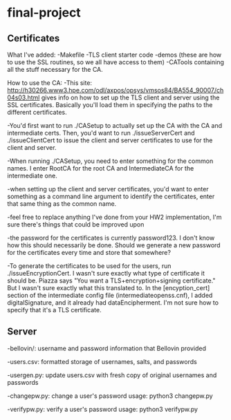 # final-project

## Certificates
What I've added:
-Makefile
-TLS client starter code
-demos (these are how to use the SSL routines, so we all have access to them)
-CATools containing all the stuff necessary for the CA.

How to use the CA:
-This site: http://h30266.www3.hpe.com/odl/axpos/opsys/vmsos84/BA554_90007/ch04s03.html gives info on how to
set up the TLS client and server using the SSL certificates. Basically you'll load them in 
specifying the paths to the different certificates.

-You'd first want to run ./CASetup to actually set up the CA with the CA and intermediate certs. Then,
you'd want to run ./issueServerCert and ./issueClientCert to issue the client and server certificates
to use for the client and server.

-When running ./CASetup, you need to enter something for the common names. I enter RootCA for the root CA and
IntermediateCA for the intermediate one. 

-when setting up the client and server certificates, you'd want to enter something as a command line argument
to identify the certificates, enter that same thing as the common name.

-feel free to replace anything I've done from your HW2 implementation, I'm sure there's things that could
be improved upon

-the password for the certificates is currently password123. I don't know how this should necessarily be done. 
Should we generate a new password for the certificates every time and store that somewhere?

-To generate the certificates to be used for the users, run ./issueEncryptionCert. I wasn't sure 
exactly what type of certificate it should be. Piazza says "You want a TLS+encryption+signing certificate." But 
I wasn't sure exactly what this translated to. In the [encyption_cert] section of the intermediate
config file (intermediateopenss.cnf), I added digitalSignature, and it already had dataEncipherment. I'm
not sure how to specify that it's a TLS certificate. 

## Server
-bellovin/: username and password information that Bellovin provided

-users.csv: formatted storage of usernames, salts, and passwords

-usergen.py: update users.csv with fresh copy of original usernames and passwords

-changepw.py: change a user's password
usage: python3 changepw.py <username> <password>

-verifypw.py: verify a user's password
usage: python3 verifypw.py <username> <password>
